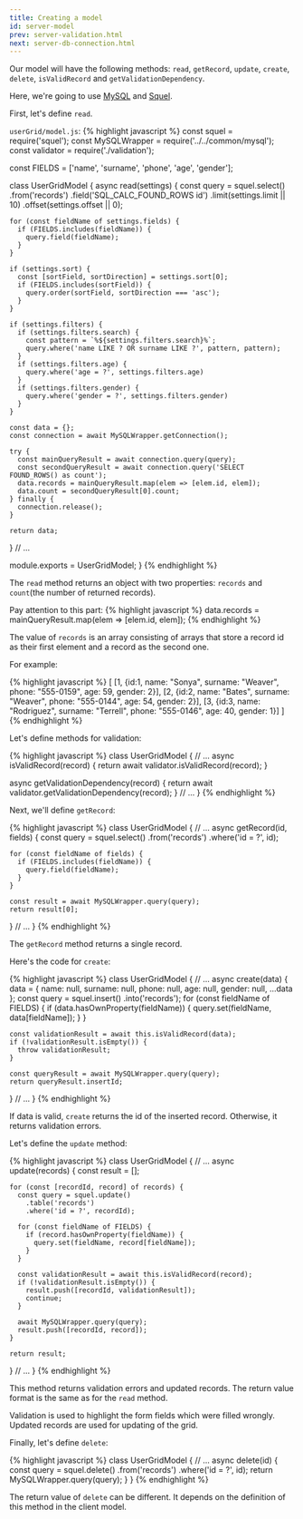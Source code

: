 ```yaml
---
title: Creating a model
id: server-model
prev: server-validation.html
next: server-db-connection.html
---
```


Our model will have the following methods: `read`, `getRecord`, `update`, `create`, `delete`, `isValidRecord` and `getValidationDependency`.

Here, we're going to use [MySQL](https://github.com/mysqljs/mysql) and [Squel](https://hiddentao.com/squel/).

First, let's define `read`.

`userGrid/model.js`:
{% highlight javascript %}
const squel = require('squel');
const MySQLWrapper = require('../../common/mysql');
const validator = require('./validation');

const FIELDS = ['name', 'surname', 'phone', 'age', 'gender'];

class UserGridModel {
  async read(settings) {
    const query = squel.select()
      .from('records')
      .field('SQL_CALC_FOUND_ROWS id')
      .limit(settings.limit || 10)
      .offset(settings.offset || 0);

    for (const fieldName of settings.fields) {
      if (FIELDS.includes(fieldName)) {
        query.field(fieldName);
      }
    }

    if (settings.sort) {
      const [sortField, sortDirection] = settings.sort[0];
      if (FIELDS.includes(sortField)) {
        query.order(sortField, sortDirection === 'asc');
      }
    }

    if (settings.filters) {
      if (settings.filters.search) {
        const pattern = `%${settings.filters.search}%`;
        query.where('name LIKE ? OR surname LIKE ?', pattern, pattern);
      }
      if (settings.filters.age) {
        query.where('age = ?', settings.filters.age)
      }
      if (settings.filters.gender) {
        query.where('gender = ?', settings.filters.gender)
      }
    }

    const data = {};
    const connection = await MySQLWrapper.getConnection();

    try {
      const mainQueryResult = await connection.query(query);
      const secondQueryResult = await connection.query('SELECT FOUND_ROWS() as count');
      data.records = mainQueryResult.map(elem => [elem.id, elem]);
      data.count = secondQueryResult[0].count;
    } finally {
      connection.release();
    }

    return data;
  }
  // ...

  module.exports = UserGridModel;
}
{% endhighlight %}

The `read` method returns an object with two properties: `records` and `count`(the number of returned records).

Pay attention to this part:
{% highlight javascript %}
data.records = mainQueryResult.map(elem => [elem.id, elem]);
{% endhighlight %}

The value of `records` is an array consisting of arrays that store a record id as their first element and
a record as the second one.

For example:

{% highlight javascript %}
[
   [1, {id:1, name: "Sonya", surname: "Weaver", phone: "555-0159", age: 59, gender: 2}],
   [2, {id:2, name: "Bates", surname: "Weaver", phone: "555-0144", age: 54, gender: 2}],
   [3, {id:3, name: "Rodriguez", surname: "Terrell", phone: "555-0146", age: 40, gender: 1}]
]
{% endhighlight %}


Let's define methods for validation:

{% highlight javascript %}
class UserGridModel {
  // ...
  async isValidRecord(record) {
    return await validator.isValidRecord(record);
  }

  async getValidationDependency(record) {
    return await validator.getValidationDependency(record);
  }
  // ...
}
{% endhighlight %}

Next, we'll define `getRecord`:

{% highlight javascript %}
class UserGridModel {
  // ...
  async getRecord(id, fields) {
    const query = squel.select()
      .from('records')
      .where('id = ?', id);

    for (const fieldName of fields) {
      if (FIELDS.includes(fieldName)) {
        query.field(fieldName);
      }
    }

    const result = await MySQLWrapper.query(query);
    return result[0];
  }
  // ...
}
{% endhighlight %}

The `getRecord` method returns a single record.

Here's the code for `create`:

{% highlight javascript %}
class UserGridModel {
  // ...
  async create(data) {
    data = {
      name: null,
      surname: null,
      phone: null,
      age: null,
      gender: null,
      ...data
    };
    const query = squel.insert()
      .into('records');
    for (const fieldName of FIELDS) {
      if (data.hasOwnProperty(fieldName)) {
        query.set(fieldName, data[fieldName]);
      }
    }

    const validationResult = await this.isValidRecord(data);
    if (!validationResult.isEmpty()) {
      throw validationResult;
    }

    const queryResult = await MySQLWrapper.query(query);
    return queryResult.insertId;
  }
  // ...
}
{% endhighlight %}

If data is valid, `create` returns the id of the inserted record. Otherwise, it returns validation errors.

Let's define the `update` method:

{% highlight javascript %}
class UserGridModel {
  // ...
  async update(records) {
    const result = [];

    for (const [recordId, record] of records) {
      const query = squel.update()
        .table('records')
        .where('id = ?', recordId);

      for (const fieldName of FIELDS) {
        if (record.hasOwnProperty(fieldName)) {
          query.set(fieldName, record[fieldName]);
        }
      }

      const validationResult = await this.isValidRecord(record);
      if (!validationResult.isEmpty()) {
        result.push([recordId, validationResult]);
        continue;
      }

      await MySQLWrapper.query(query);
      result.push([recordId, record]);
    }

    return result;
  }
  // ...
}
{% endhighlight %}

This method returns validation errors and updated records. The return value format is the same as for the `read` method.

Validation is used to highlight the form fields which were filled wrongly.
Updated records are used for updating of the grid.

Finally, let's define `delete`:

{% highlight javascript %}
class UserGridModel {
  // ...
  async delete(id) {
    const query = squel.delete()
      .from('records')
      .where('id = ?', id);
    return MySQLWrapper.query(query);
  }
}
{% endhighlight %}

The return value of `delete` can be different. It depends on the definition of this method in the client model.
